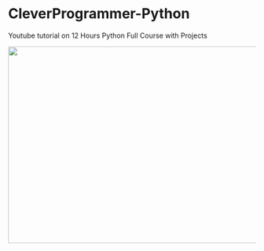 # CleverProgrammer-Python
Youtube tutorial on 12 Hours Python Full Course with Projects

<img src="https://media1.tenor.com/images/093b967de4114d379d5860ff0c335c2a/tenor.gif?itemid=7506285" width=1000 height=400>
